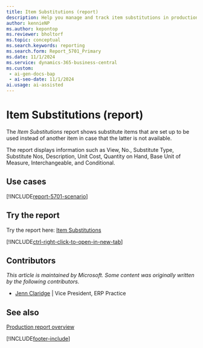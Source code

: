 ```yaml
---
title: Item Substitutions (report)
description: Help you manage and track item substitutions in production orders and bills of materials (BOMs). It allows you to specify substitute items that can be used when the preferred items are not available, ensuring that production can continue smoothly without delays.
author: kennieNP
ms.author: kepontop
ms.reviewer: bholtorf
ms.topic: conceptual
ms.search.keywords: reporting
ms.search.form: Report_5701_Primary
ms.date: 11/1/2024
ms.service: dynamics-365-business-central
ms.custom:
 - ai-gen-docs-bap
 - ai-seo-date: 11/1/2024
ai.usage: ai-assisted
---
```


# Item Substitutions (report)

The *Item Substitutions* report shows substitute items that are set up to be used instead of another item in case that the latter is not available.	
 
The report displays information such as View, No., Substitute Type, Substitute Nos, Description, Unit Cost, Quantity on Hand, Base Unit of Measure, Interchangeable, and Conditional.


## Use cases

[!INCLUDE[report-5701-scenario](../includes/report-5701-scenario-include.md)]

<!-- 

Prompt

Below is a report in an ERP system. Provide 3-4 use cases for different personas working with inventory

Format like this:    
  
As a <persona>, use the report to    
* use case 1  
* use case 2    

Do not capitalize the persona names. 

Do not start lines with "Use the data to"

## Report name
Item Substitutions

## Report description
The *Item Substitutions* report shows substitute items that are set up to be used instead of another item in case that the latter is not available.	
The report displays information such as View, No., Substitute Type, Substitute Nos, Description, Unit Cost, Quantity on Hand, Base Unit of Measure, Interchangeable, and Conditional.


### What the report does

### Use cases
Help you manage and track item substitutions in production orders and bills of materials (BOMs). It allows you to specify substitute items that can be used when the preferred items are not available, ensuring that production can continue smoothly without delays.

Please include your data sources and URLs


-->


## Try the report

Try the report here: [Item Substitutions](https://businesscentral.dynamics.com?report=5701)

[!INCLUDE[ctrl-right-click-to-open-in-new-tab](../includes/ctrl-right-click-to-open-in-new-tab.md)]


## Contributors

*This article is maintained by Microsoft. Some content was originally written by the following contributors.*

* [Jenn Claridge](https://www.linkedin.com/in/jenn-morton-sabre/) | Vice President, ERP Practice


## See also

[Production report overview](../production-reports.md)  

[!INCLUDE[footer-include](../includes/footer-banner.md)]